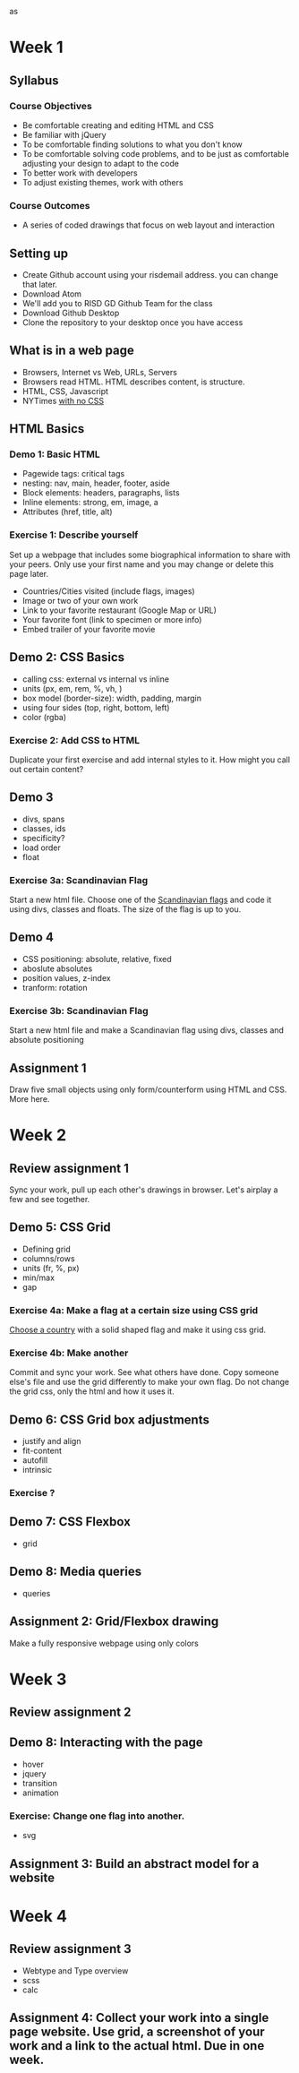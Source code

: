 as

# Week 1

## Syllabus

### Course Objectives
* Be comfortable creating and editing HTML and CSS
* Be familiar with jQuery
* To be comfortable finding solutions to what you don't know
* To be comfortable solving code problems, and to be just as comfortable adjusting your design to adapt to the code
* To better work with developers
* To adjust existing themes, work with others

### Course Outcomes
* A series of coded drawings that focus on web layout and interaction

## Setting up

* Create Github account using your risdemail address. you can change that later.
* Download Atom
* We'll add you to RISD GD Github Team for the class
* Download Github Desktop
* Clone the repository to your desktop once you have access

## What is in a web page
* Browsers, Internet vs Web, URLs, Servers
* Browsers read HTML. HTML describes content, is structure.
* HTML, CSS, Javascript
* NYTimes [with no CSS](http://wd11.johncaserta.info/examples/nytimes.html)


## HTML Basics

### Demo 1: Basic HTML
* Pagewide tags: critical tags
* nesting: nav, main, header, footer, aside
* Block elements: headers, paragraphs, lists
* Inline elements: strong, em, image, a
* Attributes (href, title, alt)

### Exercise 1: Describe yourself

Set up a webpage that includes some biographical information to share with your peers. Only use your first name and you may change or delete this page later.
* Countries/Cities visited (include flags, images)
* Image or two of your own work
* Link to your favorite restaurant (Google Map or URL)
* Your favorite font (link to specimen or more info)
* Embed trailer of your favorite movie

## Demo 2: CSS Basics
* calling css: external vs internal vs inline
* units (px, em, rem, %, vh, )
* box model (border-size): width, padding, margin
* using four sides (top, right, bottom, left)
* color (rgba)

### Exercise 2: Add CSS to HTML

Duplicate your first exercise and add internal styles to it. How might you call out certain content?

## Demo 3
* divs, spans
* classes, ids
* specificity?
* load order
* float

### Exercise 3a: Scandinavian Flag

Start a new html file. Choose one of the [Scandinavian flags](http://www.crwflags.com/fotw/flags/se.html#scdim) and code it using divs, classes and floats. The size of the flag is up to you.

## Demo 4
* CSS positioning: absolute, relative, fixed
* aboslute absolutes
* position values, z-index
* tranform: rotation

### Exercise 3b: Scandinavian Flag

Start a new html file and make a Scandinavian flag using divs, classes and absolute positioning

## Assignment 1

Draw five small objects using only form/counterform using HTML and CSS.  More here.



# Week 2

## Review assignment 1

Sync your work, pull up each other's drawings in browser. Let's airplay a few and see together.

## Demo 5: CSS Grid
* Defining grid
* columns/rows
* units (fr, %, px)
* min/max
* gap

### Exercise 4a: Make a flag at a certain size using CSS grid

[Choose a country](https://www.crwflags.com/fotw/flags/country.html) with a solid shaped flag and make it using css grid.

### Exercise 4b: Make another

Commit and sync your work. See what others have done. Copy someone else's file and use the grid differently to make your own flag. Do not change the grid css, only the html and how it uses it.

## Demo 6: CSS Grid box adjustments
* justify and align
* fit-content
* autofill
* intrinsic

### Exercise ?

## Demo 7: CSS Flexbox

* grid



## Demo 8: Media queries

* queries

## Assignment 2: Grid/Flexbox drawing

Make a fully responsive webpage using only colors

# Week 3

## Review assignment 2


## Demo 8: Interacting with the page
* hover
* jquery
* transition
* animation

### Exercise: Change one flag into another.

* svg

## Assignment 3: Build an abstract model for a website

# Week 4

## Review assignment 3

* Webtype and Type overview
* scss
* calc

## Assignment 4: Collect your work into a single page website. Use grid, a screenshot of your work and a link to the actual html. Due in one week.
